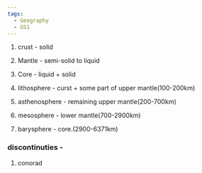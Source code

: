 ```yaml
---
tags:
  - Geography
  - GS1
---
```

1. crust - solid
2. Mantle - semi-solid to liquid
3. Core - liquid + solid

4. lithosphere - curst + some part of upper mantle(100-200km)
5. asthenosphere - remaining upper mantle(200-700km)
6. mesosphere - lower mantle(700-2900km)
7. barysphere - core.(2900-6371km)
### discontinuties - 
1. conorad
